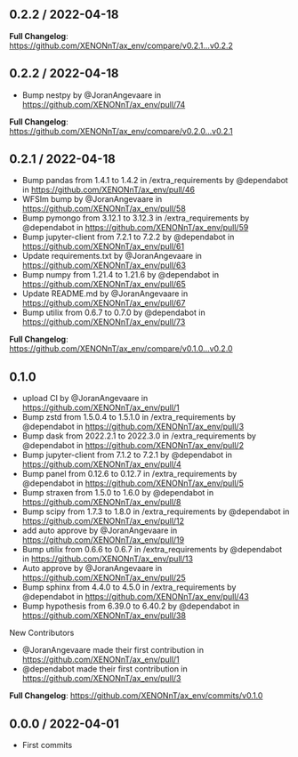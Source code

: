 0.2.2 / 2022-04-18
------------------
**Full Changelog**: https://github.com/XENONnT/ax_env/compare/v0.2.1...v0.2.2

0.2.2 / 2022-04-18
------------------
* Bump nestpy by @JoranAngevaare in https://github.com/XENONnT/ax_env/pull/74

**Full Changelog**: https://github.com/XENONnT/ax_env/compare/v0.2.0...v0.2.1

0.2.1 / 2022-04-18
------------------
* Bump pandas from 1.4.1 to 1.4.2 in /extra_requirements by @dependabot in https://github.com/XENONnT/ax_env/pull/46
* WFSIm bump by @JoranAngevaare in https://github.com/XENONnT/ax_env/pull/58
* Bump pymongo from 3.12.1 to 3.12.3 in /extra_requirements by @dependabot in https://github.com/XENONnT/ax_env/pull/59
* Bump jupyter-client from 7.2.1 to 7.2.2 by @dependabot in https://github.com/XENONnT/ax_env/pull/61
* Update requirements.txt by @JoranAngevaare in https://github.com/XENONnT/ax_env/pull/63
* Bump numpy from 1.21.4 to 1.21.6 by @dependabot in https://github.com/XENONnT/ax_env/pull/65
* Update README.md by @JoranAngevaare in https://github.com/XENONnT/ax_env/pull/67
* Bump utilix from 0.6.7 to 0.7.0 by @dependabot in https://github.com/XENONnT/ax_env/pull/73

**Full Changelog**: https://github.com/XENONnT/ax_env/compare/v0.1.0...v0.2.0

0.1.0
------------------
* upload CI by @JoranAngevaare in https://github.com/XENONnT/ax_env/pull/1
* Bump zstd from 1.5.0.4 to 1.5.1.0 in /extra_requirements by @dependabot in https://github.com/XENONnT/ax_env/pull/3
* Bump dask from 2022.2.1 to 2022.3.0 in /extra_requirements by @dependabot in https://github.com/XENONnT/ax_env/pull/2
* Bump jupyter-client from 7.1.2 to 7.2.1 by @dependabot in https://github.com/XENONnT/ax_env/pull/4
* Bump panel from 0.12.6 to 0.12.7 in /extra_requirements by @dependabot in https://github.com/XENONnT/ax_env/pull/5
* Bump straxen from 1.5.0 to 1.6.0 by @dependabot in https://github.com/XENONnT/ax_env/pull/8
* Bump scipy from 1.7.3 to 1.8.0 in /extra_requirements by @dependabot in https://github.com/XENONnT/ax_env/pull/12
* add auto approve by @JoranAngevaare in https://github.com/XENONnT/ax_env/pull/19
* Bump utilix from 0.6.6 to 0.6.7 in /extra_requirements by @dependabot in https://github.com/XENONnT/ax_env/pull/13
* Auto approve by @JoranAngevaare in https://github.com/XENONnT/ax_env/pull/25
* Bump sphinx from 4.4.0 to 4.5.0 in /extra_requirements by @dependabot in https://github.com/XENONnT/ax_env/pull/43
* Bump hypothesis from 6.39.0 to 6.40.2 by @dependabot in https://github.com/XENONnT/ax_env/pull/38

New Contributors
* @JoranAngevaare made their first contribution in https://github.com/XENONnT/ax_env/pull/1
* @dependabot made their first contribution in https://github.com/XENONnT/ax_env/pull/3

**Full Changelog**: https://github.com/XENONnT/ax_env/commits/v0.1.0


0.0.0 / 2022-04-01
------------------

- First commits
